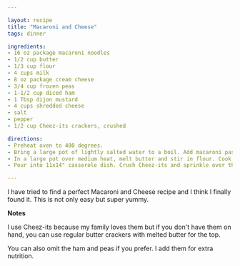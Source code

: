 ```yaml
---

layout: recipe
title: "Macaroni and Cheese"
tags: dinner

ingredients:
- 16 oz package macaroni noodles
- 1/2 cup butter
- 1/3 cup flour
- 4 cups milk
- 8 oz package cream cheese
- 3/4 cup frozen peas
- 1-1/2 cup diced ham
- 1 Tbsp dijon mustard
- 4 cups shredded cheese
- salt
- pepper
- 1/2 cup Cheez-its crackers, crushed

directions:
- Preheat oven to 400 degrees.
- Bring a large pot of lightly salted water to a boil. Add macaroni pasta and cook for 9 to 10 minutes or until al dente; drain.
- In a large pot over medium heat, melt butter and stir in flour. Cook for about 1 minute, until smooth and bubbly; stirring occasionally. Mix in milk, cream cheese, salt, pepper, and Dijon mustard. Continue cooking until sauce is thickened. Add cooked macaroni and Cheddar cheese, ham, and peas.
- Pour into 11x14" casserole dish. Crush Cheez-its and sprinkle over the top and bake for 20-25 minutes or until golden brown and bubbly.

---
```


I have tried to find a perfect Macaroni and Cheese recipe and I think I finally found it. This is not only easy but super yummy.

**Notes**

I use Cheez-its because my family loves them but if you don't have them on hand, you can use regular butter crackers with melted butter for the top.

You can also omit the ham and peas if you prefer. I add them for extra nutrition.
